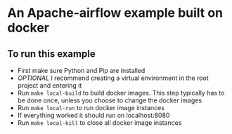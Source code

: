 # An Apache-airflow example built on docker

## To run this example
- First make sure Python and Pip are installed
- *OPTIONAL* I recommend creating a virtual environment in the root project and entering it
- Run `make local-build` to build docker images. This step typically has to be done once, unless you choose to change the docker images
- Run `make local-run` to run docker image instances
- If everything worked it should run on localhost:8080
- Run `make local-kill` to close all docker image instances
